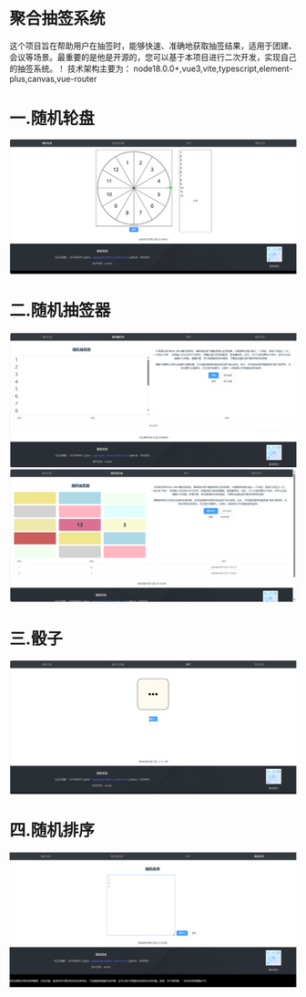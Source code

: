 # 聚合抽签系统

这个项目旨在帮助用户在抽签时，能够快速、准确地获取抽签结果，适用于团建、会议等场景。最重要的是他是开源的，您可以基于本项目进行二次开发，实现自己的抽签系统。！
技术架构主要为： node18.0.0+,vue3,vite,typescript,element-plus,canvas,vue-router
# 一.随机轮盘

![随机轮盘.png](public/drawWheel.png)

# 二.随机抽签器
![随机抽签器.png](public/randomDraw.png)
![随机抽签器2.png](public/randomDraw2.png)
# 三.骰子
![骰子.png](public/dice.png)

# 四.随机排序
![随机排序.png](public/randomSort.png)
